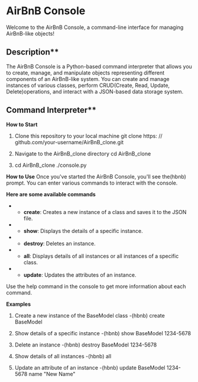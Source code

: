 # AirBnB Console

Welcome to the AirBnB Console, a command-line interface
for managing AirBnB-like objects!

## Description**

The AirBnB Console is a Python-based command interpreter that allows you to
create, manage, and manipulate objects representing different components of
an AirBnB-like system. You can create and manage instances of various classes,
perform CRUD(Create, Read, Update, Delete)operations, and
interact with a JSON-based data storage system.

## Command Interpreter**

**How to Start**

1.	Clone this repository to your local machine
	git clone https: // github.com/your-username/AirBnB_clone.git

2.	Navigate to the AirBnB_clone directory
	cd AirBnB_clone

3.	cd AirBnB_clone
	./console.py


**How to Use**
Once you've started the AirBnB Console, you'll see the(hbnb) prompt.
You can enter various commands to interact with the console.

**Here are some available commands**

- * **create**: Creates a new instance of a class and
saves it to the JSON file.

- * **show**: Displays the details of a specific instance.

- * **destroy**: Deletes an instance.

- * **all**: Displays details of all instances or all
instances of a specific class.

- * **update**: Updates the attributes of an instance.


Use the help command in the console to get more
information about each command.

**Examples**

1. Create a new instance of the BaseModel class
-(hbnb) create BaseModel

2. Show details of a specific instance
-(hbnb) show BaseModel 1234-5678

3. Delete an instance
-(hbnb) destroy BaseModel 1234-5678

4. Show details of all instances
-(hbnb) all

5. Update an attribute of an instance
-(hbnb) update BaseModel 1234-5678 name "New Name"
